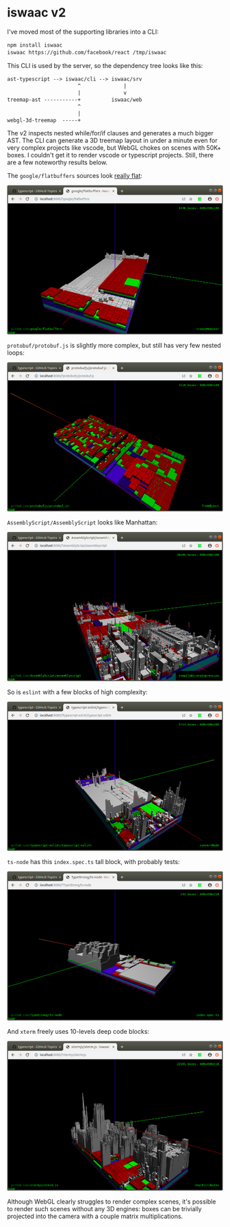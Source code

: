 # iswaac v2

I've moved most of the supporting libraries into a CLI:

```bash
npm install iswaac
iswaac https://github.com/facebook/react /tmp/iswaac
```

This CLI is used by the server, so the dependency tree looks like this:

```
ast-typescript --> iswaac/cli --> iswaac/srv
                       ^              |
                       |              v
treemap-ast -----------+          iswaac/web
                       ^
                       |
webgl-3d-treemap  -----+
```

The v2 inspects nested while/for/if clauses and generates a much bigger AST. The CLI can generate a 3D treemap layout in under a minute even for very complex projects like vscode, but WebGL chokes on scenes with 50K+ boxes. I couldn't get it to render vscode or typescript projects. Still, there are a few noteworthy results below.

The `google/flatbuffers` sources look [really flat](https://iswaac.dev?google/flatbuffers):

![](flatbuffers.png)

`protobuf/protobuf.js` is slightly more complex, but still has very few nested loops:

![](protobuf.png)

`AssemblyScript/AssemblyScript` looks like Manhattan:

![](AssemblyScript.png)

So is `eslint` with a few blocks of high complexity:

![](eslint.png)

`ts-node` has this `index.spec.ts` tall block, with probably tests:

![](ts-node.png)

And `xterm` freely uses 10-levels deep code blocks:

![](xterm.png)

Although WebGL clearly struggles to render complex scenes, it's possible to render such scenes without any 3D engines: boxes can be trivially projected into the camera with a couple matrix multiplications.
